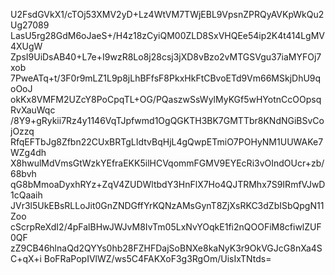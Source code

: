 U2FsdGVkX1/cTOj53XMV2yD+Lz4WtVM7TWjEBL9VpsnZPRQyAVKpWkQu2Ug27089
LasU5rg28GdM6oJaeS+/H4z18zCyiQM00ZLD8SxVHQEe54ip2K4t414LgMV4XUgW
ZpsI9UiDsAB40+L7e+I9wzR8Lo8j28csj3jXD8vBzo2vMTGSVgu37iaMYFOj7xob
7PweATq+t/3F0r9mLZ1L9p8jLhBFfsF8PkxHkFtCBvoETd9Vm66MSkjDhU9qoOoJ
okKx8VMFM2UZcY8PoCpqTL+OG/PQaszwSsWylMyKGf5wHYotnCcOOpsqRvXauWqc
/8Y9+gRykii7Rz4y1146VqTJpfwmd1OgQGKTH3BK7GMTTbr8KNdNGiBSvCojOzzq
RfqEFTbJg8Zfbn22CUxBRTgLIdtvBqHjL4gQwpETmiO7POHyNM1UUWAKe7WZg4dh
X8hwulMdVmsGtWzkYEfraEKK5ilHCVqommFGMV9EYEcRi3vOIndOUcr+zb/68bvh
qG8bMmoaDyxhRYz+ZqV4ZUDWltbdY3HnFlX7Ho4QJTRMhx7S9IRmfVJwD1cQaaih
JVr3l5UkEBsRLLoJit0GnZNDGffYrKQNzAMsGynT8ZjXsRKC3dZbISbQpgN11Zoo
cScrpReXdI2/4pFalBHwJWJvM8IvTm05LxNvYOqkE1fi2nQOOFiM8cfiwlZUF0QF
zZ9CB46hlnaQd2QYYs0hb28FZHFDajSoBNXe8kaNyK3r9OkVGJcG8nXa4SC+qX+i
BoFRaPopIVlWZ/ws5C4FAKXoF3g3RgOm/UisIxTNtds=
